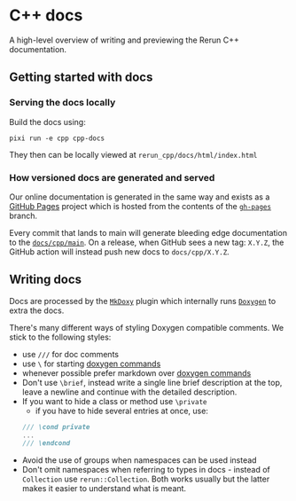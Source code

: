 # C++ docs

A high-level overview of writing and previewing the Rerun C++ documentation.

## Getting started with docs

### Serving the docs locally
Build the docs using:
```
pixi run -e cpp cpp-docs
```
They then can be locally viewed at `rerun_cpp/docs/html/index.html`

### How versioned docs are generated and served
Our online documentation is generated in the same way and exists as a [GitHub Pages](https://pages.github.com/) project which is hosted from the
contents of the [`gh-pages`](https://github.com/rerun-io/rerun/tree/gh-pages/docs/cpp) branch.

Every commit that lands to main will generate bleeding edge documentation to the [`docs/cpp/main`](https://github.com/rerun-io/rerun/tree/gh-pages/docs/cpp/main).
On a release, when GitHub sees a new tag: `X.Y.Z`, the GitHub action will instead push new docs to `docs/cpp/X.Y.Z`.

## Writing docs
Docs are processed by the [`MkDoxy`](https://github.com/JakubAndrysek/MkDoxy) plugin
which internally runs [`Doxygen`](https://www.doxygen.nl/) to extra the docs.

There's many different ways of styling Doxygen compatible comments.
We stick to the following styles:

* use `///` for doc comments
* use `\` for starting [doxygen commands](https://www.doxygen.nl/manual/commands.html)
* whenever possible prefer markdown over [doxygen commands](https://www.doxygen.nl/manual/commands.html)
* Don't use `\brief`, instead write a single line brief description at the top, leave a newline and continue with the detailed description.
* If you want to hide a class or method use `\private`
    * if you have to hide several entries at once, use:
    ```cpp
    /// \cond private
    ...
    /// \endcond
    ```
* Avoid the use of groups when namespaces can be used instead
* Don't omit namespaces when referring to types in docs - instead of `Collection` use `rerun::Collection`.
  Both works usually but the latter makes it easier to understand what is meant.
